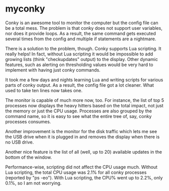 # myconky

Conky is an awesome tool to monitor the computer but the config file can be a total mess.
The problem is that conky does not support user variables, nor does it provide loops. As a result, the same command gets executed several times from the config and multiple if statements are a nightmare.

There is a solution to the problem, though. Conky supports Lua scripting. It really helps! In fact, without Lua scripting it would be impossible to add growing lists (think "checkupdates" output) to the display. Other dynamic features, such as alerting on thresholding values would be very hard to implement with having just conky commands.

It took me a few days and nights learning Lua and writing scripts for various parts of conky output.
As a result, the config file got a lot cleaner. What used to take ten lines now takes one.

The monitor is capable of much more now, too. For instance, the list of top 5 processes now displays the heavy hitters based on the total impact, not just the memory or just the CPU usage. Processes are also grouped by the command name, so it is easy to see what the entire tree of, say, conky processes consumes.

Another improvement is the monitor for the disk traffic which lets me see the USB drive when it is plugged in and removes the display when there is no USB drive.

Another nice feature is the list of all (well, up to 20) available updates in the bottom of the window.

Performance-wise, scripting did not affect the CPU usage much. Without Lua scripting, the total CPU usage was 2.1% for all conky processes (reported by "ps -eo").  With Lua scripting, the CPU% went up to 2.2%, only 0.1%, so I am not worrying.
